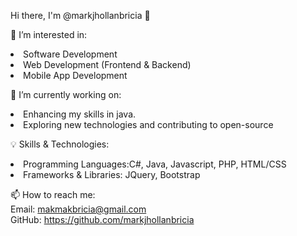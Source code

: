 Hi there, I'm @markjhollanbricia 👋 

👀 I’m interested in:<br>
<li>Software Development<br>
<li>Web Development (Frontend & Backend)<br>
<li>Mobile App Development

🔭 I’m currently working on:<br>
<li>Enhancing my skills in java.<br>
<li>Exploring new technologies and contributing to open-source 

💡 Skills & Technologies:<br>
<li>Programming Languages:C#, Java, Javascript, PHP, HTML/CSS<br>
<li>Frameworks & Libraries: JQuery, Bootstrap

📫 How to reach me:<br>
Email: makmakbricia@gmail.com<br>
GitHub: https://github.com/markjhollanbricia

<!--
**markjhollanbricia/markjhollanbricia** is a ✨ _special_ ✨ repository because its `README.md` (this file) appears on your GitHub profile.

Here are some ideas to get you started:

- 🔭 I’m currently working on ...
- 🌱 I’m currently learning ...
- 👯 I’m looking to collaborate on ...
- 🤔 I’m looking for help with ...
- 💬 Ask me about ...
- 📫 How to reach me: ...
- 😄 Pronouns: ...
- ⚡ Fun fact: ...
-->
